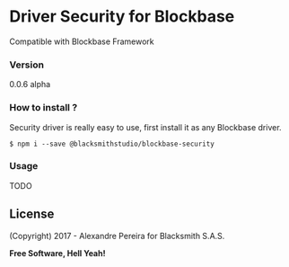 # Driver Security for Blockbase
Compatible with Blockbase Framework

### Version
0.0.6 alpha

### How to install ?
Security driver is really easy to use, first install it as any Blockbase driver.

```shell
$ npm i --save @blacksmithstudio/blockbase-security
```

### Usage
TODO

License
----

(Copyright) 2017 - Alexandre Pereira for Blacksmith S.A.S.


**Free Software, Hell Yeah!**

[Node.js]:https://nodejs.org/en
[NPM]:https://www.npmjs.com
